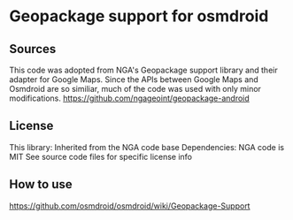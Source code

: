 # Geopackage support for osmdroid

## Sources

This code was adopted from NGA's Geopackage support library
and their adapter for Google Maps. Since the APIs between
Google Maps and Osmdroid are so similiar, much of the code was
used with only minor modifications.
https://github.com/ngageoint/geopackage-android

## License

This library: Inherited from the NGA code base
Dependencies: NGA code is MIT
See source code files for specific license info

## How to use

https://github.com/osmdroid/osmdroid/wiki/Geopackage-Support